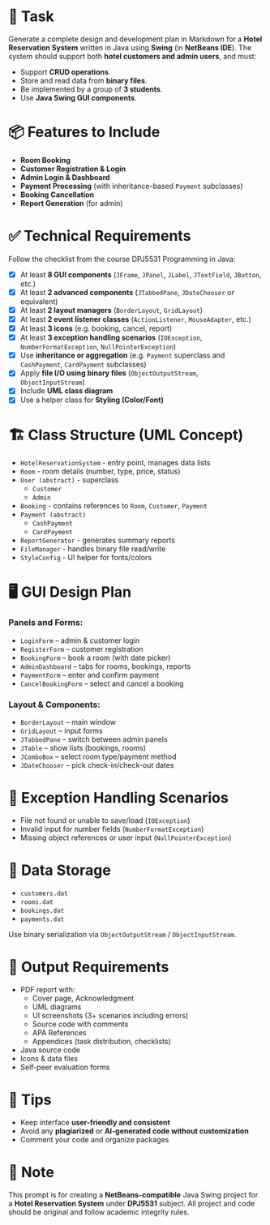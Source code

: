# 🎯 Task

Generate a complete design and development plan in Markdown for a **Hotel Reservation System** written in Java using **Swing** (in **NetBeans IDE**). The system should support both **hotel customers and admin users**, and must:

- Support **CRUD operations**.
- Store and read data from **binary files**.
- Be implemented by a group of **3 students**.
- Use **Java Swing GUI components**.

# 📦 Features to Include

- **Room Booking**
- **Customer Registration & Login**
- **Admin Login & Dashboard**
- **Payment Processing** (with inheritance-based `Payment` subclasses)
- **Booking Cancellation**
- **Report Generation** (for admin)

# ✅ Technical Requirements

Follow the checklist from the course DPJ5531 Programming in Java:

- [x] At least **8 GUI components** (`JFrame`, `JPanel`, `JLabel`, `JTextField`, `JButton`, etc.)
- [x] At least **2 advanced components** (`JTabbedPane`, `JDateChooser` or equivalent)
- [x] At least **2 layout managers** (`BorderLayout`, `GridLayout`)
- [x] At least **2 event listener classes** (`ActionListener`, `MouseAdapter`, etc.)
- [x] At least **3 icons** (e.g. booking, cancel, report)
- [x] At least **3 exception handling scenarios** (`IOException`, `NumberFormatException`, `NullPointerException`)
- [x] Use **inheritance or aggregation** (e.g. `Payment` superclass and `CashPayment`, `CardPayment` subclasses)
- [x] Apply **file I/O using binary files** (`ObjectOutputStream`, `ObjectInputStream`)
- [x] Include **UML class diagram**
- [x] Use a helper class for **Styling (Color/Font)**

# 🏗️ Class Structure (UML Concept)

- `HotelReservationSystem` - entry point, manages data lists
- `Room` - room details (number, type, price, status)
- `User (abstract)` - superclass
  - `Customer`
  - `Admin`
- `Booking` - contains references to `Room`, `Customer`, `Payment`
- `Payment (abstract)`
  - `CashPayment`
  - `CardPayment`
- `ReportGenerator` - generates summary reports
- `FileManager` - handles binary file read/write
- `StyleConfig` - UI helper for fonts/colors

# 🖥️ GUI Design Plan

### Panels and Forms:
- `LoginForm` – admin & customer login
- `RegisterForm` – customer registration
- `BookingForm` – book a room (with date picker)
- `AdminDashboard` – tabs for rooms, bookings, reports
- `PaymentForm` – enter and confirm payment
- `CancelBookingForm` – select and cancel a booking

### Layout & Components:
- `BorderLayout` – main window
- `GridLayout` – input forms
- `JTabbedPane` – switch between admin panels
- `JTable` – show lists (bookings, rooms)
- `JComboBox` – select room type/payment method
- `JDateChooser` – pick check-in/check-out dates

# 🔐 Exception Handling Scenarios

- File not found or unable to save/load (`IOException`)
- Invalid input for number fields (`NumberFormatException`)
- Missing object references or user input (`NullPointerException`)

# 📁 Data Storage

- `customers.dat`
- `rooms.dat`
- `bookings.dat`
- `payments.dat`

Use binary serialization via `ObjectOutputStream` / `ObjectInputStream`.

# 🧾 Output Requirements

- PDF report with:
  - Cover page, Acknowledgment
  - UML diagrams
  - UI screenshots (3+ scenarios including errors)
  - Source code with comments
  - APA References
  - Appendices (task distribution, checklists)
- Java source code
- Icons & data files
- Self-peer evaluation forms

# 🧠 Tips

- Keep interface **user-friendly and consistent**
- Avoid any **plagiarized** or **AI-generated code without customization**
- Comment your code and organize packages

# 📌 Note

This prompt is for creating a **NetBeans-compatible** Java Swing project for a **Hotel Reservation System** under **DPJ5531** subject. All project and code should be original and follow academic integrity rules.
